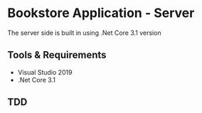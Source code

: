 # Bookstore Application - Server

The server side is built in using .Net Core 3.1 version

## Tools & Requirements

 - Visual Studio 2019
 - .Net Core 3.1

## TDD



